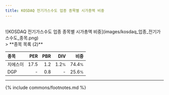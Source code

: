 ```yaml
---
title: KOSDAQ 전기가스수도 업종 종목별 시가총액 비중
---
```

<br>
![KOSDAQ 전기가스수도 업종 종목별 시가총액 비중](images/kosdaq_업종_전기가스수도_종목.png)
<br>
> **종목 목록 (2)**<a id="list"></a>

| **종목** | **PER** | **PBR** | **DIV** | **비중** |
| :------- | ------: | ------: | ------: | -------: |
| 지에스이 | 17.5 | 1.2 | 1.2<small>%</small> | 74.4<small>%</small> |
| DGP | - | 0.8 | - | 25.6<small>%</small> |

---
{% include commons/footnotes.md %}